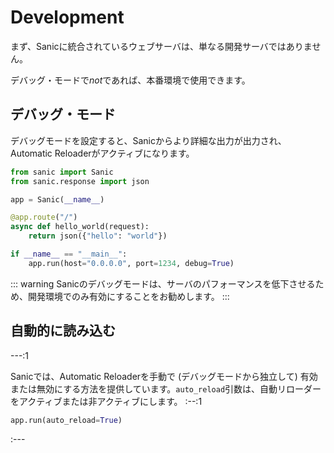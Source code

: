 # Development

まず、Sanicに統合されているウェブサーバは、単なる開発サーバではありません。

デバッグ・モードで*not*であれば、本番環境で使用できます。

## デバッグ・モード

デバッグモードを設定すると、Sanicからより詳細な出力が出力され、Automatic Reloaderがアクティブになります。

```python
from sanic import Sanic
from sanic.response import json

app = Sanic(__name__)

@app.route("/")
async def hello_world(request):
    return json({"hello": "world"})

if __name__ == "__main__":
    app.run(host="0.0.0.0", port=1234, debug=True)
```

::: warning
Sanicのデバッグモードは、サーバのパフォーマンスを低下させるため、開発環境でのみ有効にすることをお勧めします。
:::
## 自動的に読み込む

---:1

Sanicでは、Automatic Reloaderを手動で (デバッグモードから独立して) 有効または無効にする方法を提供しています。`auto_reload`引数は、自動リローダーをアクティブまたは非アクティブにします。
:--:1
```python
app.run(auto_reload=True)
```
:---
